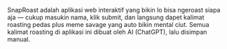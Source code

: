 SnapRoast adalah aplikasi web interaktif yang bikin lo bisa ngeroast siapa aja — cukup masukin nama, klik submit, dan langsung dapet kalimat roasting pedas plus meme savage yang auto bikin mental ciut.
Semua kalimat roasting di aplikasi ini dibuat oleh AI (ChatGPT), lalu disimpan manual.
